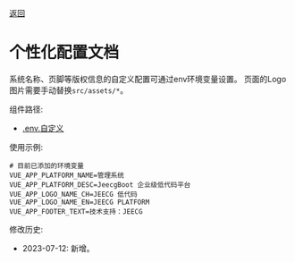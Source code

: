 [返回](../)

# 个性化配置文档

系统名称、页脚等版权信息的自定义配置可通过env环境变量设置。
页面的Logo图片需要手动替换`src/assets/*`。

组件路径: 
* [.env.自定义](https://github.com/yoko-murasame/ant-design-vue-jeecg/blob/yoko/.env)

使用示例:
```properties
# 目前已添加的环境变量
VUE_APP_PLATFORM_NAME=管理系统
VUE_APP_PLATFORM_DESC=JeecgBoot 企业级低代码平台
VUE_APP_LOGO_NAME_CH=JEECG 低代码
VUE_APP_LOGO_NAME_EN=JEECG PLATFORM
VUE_APP_FOOTER_TEXT=技术支持：JEECG
```

修改历史:
* 2023-07-12: 新增。
